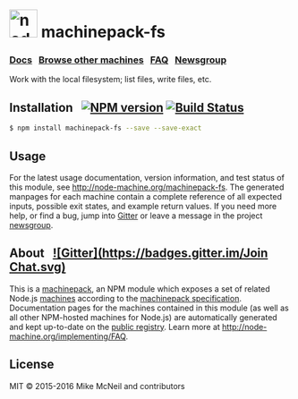 <h1>
  <a href="http://node-machine.org" title="Node-Machine public registry"><img alt="node-machine logo" title="Node-Machine Project" src="http://node-machine.org/images/machine-anthropomorph-for-white-bg.png" width="50" /></a>
  machinepack-fs
</h1>

### [Docs](http://node-machine.org/machinepack-fs) &nbsp; [Browse other machines](http://node-machine.org/machinepacks) &nbsp;  [FAQ](http://node-machine.org/implementing/FAQ)  &nbsp;  [Newsgroup](https://groups.google.com/forum/?hl=en#!forum/node-machine)

Work with the local filesystem; list files, write files, etc.


## Installation &nbsp; [![NPM version](https://badge.fury.io/js/machinepack-fs.svg)](http://badge.fury.io/js/machinepack-fs) [![Build Status](https://travis-ci.org/mikermcneil/machinepack-fs.png?branch=master)](https://travis-ci.org/mikermcneil/machinepack-fs)

```sh
$ npm install machinepack-fs --save --save-exact
```

## Usage

For the latest usage documentation, version information, and test status of this module, see <a href="http://node-machine.org/machinepack-fs" title="Work with the local filesystem; list files, write files, etc. (for node.js)">http://node-machine.org/machinepack-fs</a>.  The generated manpages for each machine contain a complete reference of all expected inputs, possible exit states, and example return values.  If you need more help, or find a bug, jump into [Gitter](https://gitter.im/node-machine/general) or leave a message in the project [newsgroup](https://groups.google.com/forum/?hl=en#!forum/node-machine).

## About  &nbsp; [![Gitter](https://badges.gitter.im/Join Chat.svg)](https://gitter.im/node-machine/general?utm_source=badge&utm_medium=badge&utm_campaign=pr-badge&utm_content=badge)

This is a [machinepack](http://node-machine.org/machinepacks), an NPM module which exposes a set of related Node.js [machines](http://node-machine.org/spec/machine) according to the [machinepack specification](http://node-machine.org/spec/machinepack).
Documentation pages for the machines contained in this module (as well as all other NPM-hosted machines for Node.js) are automatically generated and kept up-to-date on the <a href="http://node-machine.org" title="Public machine registry for Node.js">public registry</a>.
Learn more at <a href="http://node-machine.org/implementing/FAQ" title="Machine Project FAQ (for implementors)">http://node-machine.org/implementing/FAQ</a>.

## License

MIT &copy; 2015-2016 Mike McNeil and contributors

